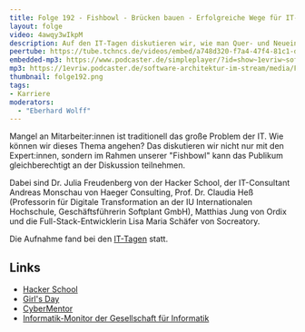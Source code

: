 ```yaml
---
title: Folge 192 - Fishbowl - Brücken bauen - Erfolgreiche Wege für IT-Nachwuchs und Quereinsteiger (IT-Tage)
layout: folge
video: 4awqy3wIkpM
description: Auf den IT-Tagen diskutieren wir, wie man Quer- und Neueinsteiger für IT begeistern kann.
peertube: https://tube.tchncs.de/videos/embed/a748d320-f7a4-47f4-81c1-df8794ec0d70
embedded-mp3: https://www.podcaster.de/simpleplayer/?id=show~1evriw~software-architektur-im-stream~pod-2cc168582c82b2d725329af10a&v=1702629770
mp3: https://1evriw.podcaster.de/software-architektur-im-stream/media/Fishbowl_Bruecken_bauen_-_Erfolgreiche_Wege_fuer_IT-Nachwuchs_und_Quereinsteiger.mp3
thumbnail: folge192.png
tags:
- Karriere
moderators:
  - "Eberhard Wolff"
---
```


Mangel an Mitarbeiter:innen ist traditionell das große Problem der
IT. Wie können wir dieses Thema angehen? Das diskutieren wir nicht
nur mit den Expert:innen, sondern im Rahmen unserer "Fishbowl"
kann das Publikum gleichberechtigt an der Diskussion teilnehmen.

Dabei sind Dr. Julia Freudenberg von der Hacker School, der
IT-Consultant Andreas Monschau von Haeger Consulting,
Prof. Dr. Claudia Heß (Professorin für Digitale Transformation an der
IU Internationalen Hochschule, Geschäftsführerin Softplant GmbH),
Matthias Jung von Ordix und die Full-Stack-Entwicklerin Lisa Maria
Schäfer von Socreatory.

Die Aufnahme fand bei den
[IT-Tagen](https://www.ittage.informatik-aktuell.de/) statt.

## Links

- [Hacker School](https://hacker-school.de/)
- [Girl's Day](https://www.girls-day.de/)
- [CyberMentor](https://www.cybermentor.de/)
- [Informatik-Monitor der Gesellschaft für Informatik](https://gi.de/informatik-monitor)
